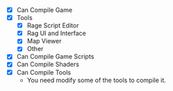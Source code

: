- [x] Can Compile Game
- [x] Tools
  - [x] Rage Script Editor
  - [x] Rag UI and Interface
  - [x] Map Viewer
  - [x] Other 
- [x] Can Compile Game Scripts
- [x] Can Compile Shaders
- [x] Can Compile Tools
   - You need modify some of the tools to compile it. 
   

